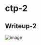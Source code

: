 # ctp-2

## Writeup-2
![image](https://github.com/Hackurman01/ctp-2/assets/144946633/4f4884a6-429f-4872-84cb-796adbf64c7e)

